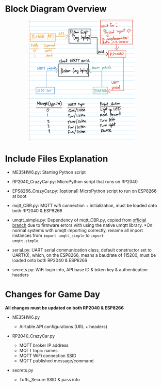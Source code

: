 # Block Diagram Overview
<p align="center">
  <img src="https://github.com/jchoi2507/ME35_Jacob/blob/main/Crazy_Car/IMG_0128.jpg" width="350" height="400">
</p>

# Include Files Explanation

- ME35HW6.py: Starting Python script

- RP2040_CrazyCar.py: MicroPython script that runs on RP2040

- EPS8266_CrazyCar.py: [optional] MicroPython script to run on ESP8266 at boot

- mqtt_CBR.py: MQTT wifi connection + initialization, must be loaded onto both RP2040 & ESP8266

- umqtt_simple.py: Dependency of mqtt_CBR.py, copied from [official branch](https://github.com/jchoi2507/micropython-lib/blob/master/micropython/umqtt.simple/umqtt/simple.py) due to firmware errors with using the native umqtt library. *On normal systems with umqtt importing correctly, rename all import instances from <code>import umqtt_simple</code> to <code>import umqtt.simple</code>

- serial.py: UART serial communication class, default constructor set to UART(0), which, on the ESP8266, means a baudrate of 115200, must be loaded onto both RP2040 & ESP8266

- secrets.py: WiFi login info, API base ID & token key & authentication headers

# Changes for Game Day

**All changes must be updated on both RP2040 & ESP8266**

- ME35HW6.py
    - Airtable API configurations (URL + headers)

- RP2040_CrazyCar.py
    - MQTT broker IP address
    - MQTT topic names
    - MQTT WiFi connection SSID 
    - MQTT published message/command

- secrets.py
    - Tufts_Secure SSID & pass info
